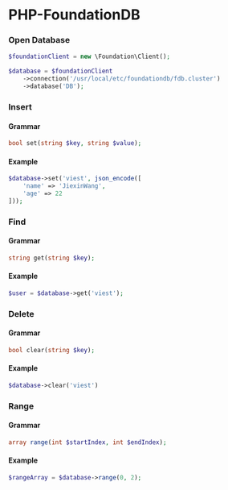 # PHP-FoundationDB

### Open Database

```php
$foundationClient = new \Foundation\Client();

$database = $foundationClient
    ->connection('/usr/local/etc/foundationdb/fdb.cluster')
    ->database('DB');
```

### Insert

#### Grammar

```php
bool set(string $key, string $value);
```

#### Example

```php
$database->set('viest', json_encode([
    'name' => 'JiexinWang',
    'age' => 22
]));
```

### Find

#### Grammar

```php
string get(string $key);
```

#### Example

```php
$user = $database->get('viest');
```

### Delete

#### Grammar

```php
bool clear(string $key);
```

#### Example

```php
$database->clear('viest')
```

### Range

#### Grammar

```php
array range(int $startIndex, int $endIndex);
```

#### Example

```php
$rangeArray = $database->range(0, 2);
```